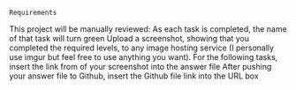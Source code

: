 `Requirements`
 
 This project will be manually reviewed:
        As each task is completed, the name of that task will turn green
        Upload a screenshot, showing that you completed the required levels, to any image hosting service (I personally use imgur but feel free to use anything you want).
        For the following tasks, insert the link from of your screenshot into the answer file
        After pushing your answer file to Github, insert the Github file link into the URL box

